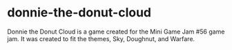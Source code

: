 # donnie-the-donut-cloud
Donnie the Donut Cloud is a game created for the Mini Game Jam #56 game jam. It was created to fit the themes, Sky, Doughnut, and Warfare.
